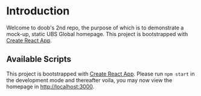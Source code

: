 # Introduction

Welcome to doob's 2nd repo, the purpose of which is to demonstrate a mock-up, static UBS Global homepage. This project is bootstrapped with [Create React App](https://github.com/facebook/create-react-app).

## Available Scripts

This project is bootstrapped with [Create React App](https://github.com/facebook/create-react-app). Please run `npm start` in the development mode and thereafter voila, you may now view the homepage in [http://localhost:3000](http://localhost:3000).




